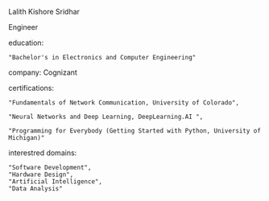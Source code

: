   Lalith Kishore Sridhar
 
  Engineer

  
education:
  
    "Bachelor's in Electronics and Computer Engineering"
  
  
company: Cognizant

certifications:
 
    "Fundamentals of Network Communication, University of Colorado",
    
    "Neural Networks and Deep Learning, DeepLearning.AI ",
    
    "Programming for Everybody (Getting Started with Python, University of Michigan)"
     
interestred domains:
  
    "Software Development",
    "Hardware Design",
    "Artificial Intelligence",
    "Data Analysis"
 


<!---
LalithKishore2201/LalithKishore2201 is a ✨ special ✨ repository because its `README.md` (this file) appears on your GitHub profile.
You can click the Preview link to take a look at your changes.
--->
